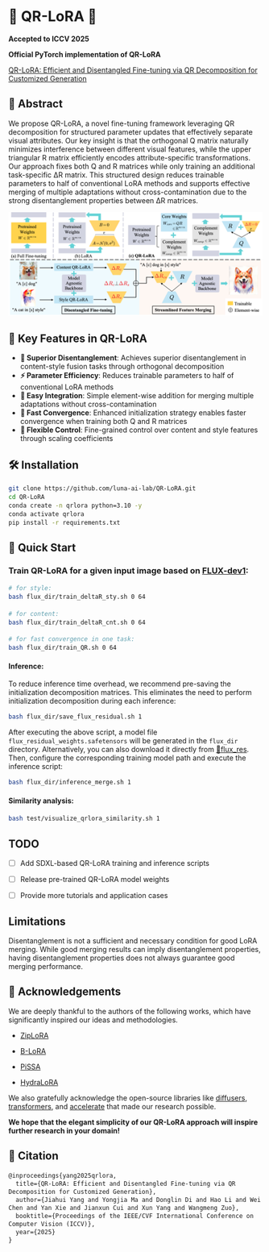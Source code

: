 # 🚀 QR-LoRA 🚀

**Accepted to ICCV 2025**

**Official PyTorch implementation of QR-LoRA**

[QR-LoRA: Efficient and Disentangled Fine-tuning via QR Decomposition for Customized Generation](https://arxiv.org/abs/2507.04599)  

##  🌼 Abstract
We propose QR-LoRA, a novel fine-tuning framework leveraging QR decomposition for structured parameter updates that effectively separate visual attributes. Our key insight is that the orthogonal Q matrix naturally minimizes interference between different visual features, while the upper triangular R matrix efficiently encodes attribute-specific transformations. Our approach fixes both Q and R matrices while only training an additional task-specific ΔR matrix. This structured design reduces trainable parameters to half of conventional LoRA methods and supports effective merging of multiple adaptations without cross-contamination due to the strong disentanglement properties between ΔR matrices.

![QR-LoRA](static/images/qrlora-method1.png)


## 🎯 Key Features in QR-LoRA

- **🔄 Superior Disentanglement**: Achieves superior disentanglement in content-style fusion tasks through orthogonal decomposition
- **⚡ Parameter Efficiency**: Reduces trainable parameters to half of conventional LoRA methods
- **🔧 Easy Integration**: Simple element-wise addition for merging multiple adaptations without cross-contamination
- **🚀 Fast Convergence**: Enhanced initialization strategy enables faster convergence when training both Q and R matrices
- **🎨 Flexible Control**: Fine-grained control over content and style features through scaling coefficients

## 🛠️ Installation

```bash
git clone https://github.com/luna-ai-lab/QR-LoRA.git
cd QR-LoRA
conda create -n qrlora python=3.10 -y
conda activate qrlora
pip install -r requirements.txt
```

## 🚀 Quick Start

### Train QR-LoRA for a given input image based on [FLUX-dev1](https://huggingface.co/black-forest-labs/FLUX.1-dev):

```bash
# for style:
bash flux_dir/train_deltaR_sty.sh 0 64

# for content:
bash flux_dir/train_deltaR_cnt.sh 0 64

# for fast convergence in one task:
bash flux_dir/train_QR.sh 0 64
```

#### Inference:
To reduce inference time overhead, we recommend pre-saving the initialization decomposition matrices. This eliminates the need to perform initialization decomposition during each inference:
```bash
bash flux_dir/save_flux_residual.sh 1
```
After executing the above script, a model file `flux_residual_weights.safetensors` will be generated in the `flux_dir` directory. Alternatively, you can also download it directly from [🤗flux_res](https://huggingface.co/yjh001/flux_res). Then, configure the corresponding training model path and execute the inference script:
```bash
bash flux_dir/inference_merge.sh 1
```

#### Similarity analysis:
```bash
bash test/visualize_qrlora_similarity.sh 1
```


## TODO
- [ ] Add SDXL-based QR-LoRA training and inference scripts
- [ ] Release pre-trained QR-LoRA model weights
- [ ] Provide more tutorials and application cases


## Limitations
Disentanglement is not a sufficient and necessary condition for good LoRA merging. While good merging results can imply disentanglement properties, having disentanglement properties does not always guarantee good merging performance.


## 🤝 Acknowledgements
We are deeply thankful to the authors of the following works, which have significantly inspired our ideas and methodologies. 

- [ZipLoRA](https://ziplora.github.io/)

- [B-LoRA](https://b-lora.github.io/B-LoRA/)

- [PiSSA](https://arxiv.org/abs/2404.02948)

- [HydraLoRA](https://github.com/Clin0212/HydraLoRA)

We also gratefully acknowledge the open-source libraries like [diffusers](https://huggingface.co/docs/diffusers/index), [transformers](https://huggingface.co/docs/transformers/index), and [accelerate](https://huggingface.co/docs/accelerate/index) that made our research possible.

**We hope that the elegant simplicity of our QR-LoRA approach will inspire further research in your domain!**



## 📄 Citation
```
@inproceedings{yang2025qrlora,
  title={QR-LoRA: Efficient and Disentangled Fine-tuning via QR Decomposition for Customized Generation},
  author={Jiahui Yang and Yongjia Ma and Donglin Di and Hao Li and Wei Chen and Yan Xie and Jianxun Cui and Xun Yang and Wangmeng Zuo},
  booktitle={Proceedings of the IEEE/CVF International Conference on Computer Vision (ICCV)},
  year={2025}
}
```